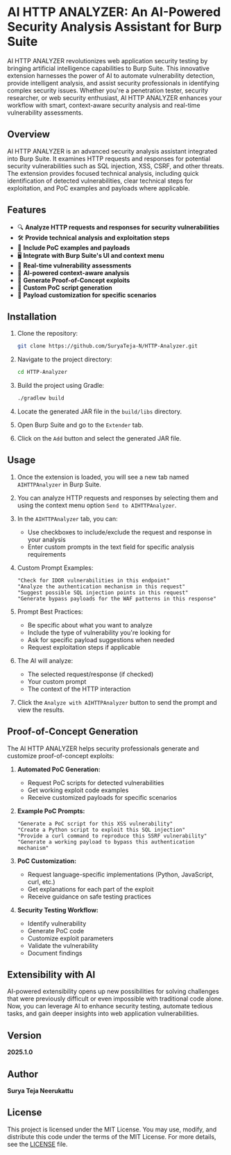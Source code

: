 # AI HTTP ANALYZER: An AI-Powered Security Analysis Assistant for Burp Suite

AI HTTP ANALYZER revolutionizes web application security testing by bringing artificial intelligence capabilities to Burp Suite. This innovative extension harnesses the power of AI to automate vulnerability detection, provide intelligent analysis, and assist security professionals in identifying complex security issues. Whether you're a penetration tester, security researcher, or web security enthusiast, AI HTTP ANALYZER enhances your workflow with smart, context-aware security analysis and real-time vulnerability assessments.

## Overview

AI HTTP ANALYZER is an advanced security analysis assistant integrated into Burp Suite. It examines HTTP requests and responses for potential security vulnerabilities such as SQL injection, XSS, CSRF, and other threats. The extension provides focused technical analysis, including quick identification of detected vulnerabilities, clear technical steps for exploitation, and PoC examples and payloads where applicable.

## Features

- 🔍 **Analyze HTTP requests and responses for security vulnerabilities**
- 🛠️ **Provide technical analysis and exploitation steps**
- 📄 **Include PoC examples and payloads**
- 🖥️ **Integrate with Burp Suite's UI and context menu**
- 🚀 **Real-time vulnerability assessments**
- 🤖 **AI-powered context-aware analysis**
- 🎯 **Generate Proof-of-Concept exploits**
- 📝 **Custom PoC script generation**
- 🔧 **Payload customization for specific scenarios**

## Installation

1. Clone the repository:

    ```sh
    git clone https://github.com/SuryaTeja-N/HTTP-Analyzer.git
    ```

2. Navigate to the project directory:

    ```sh
    cd HTTP-Analyzer
    ```

3. Build the project using Gradle:

    ```sh
    ./gradlew build
    ```

4. Locate the generated JAR file in the `build/libs` directory.

5. Open Burp Suite and go to the `Extender` tab.

6. Click on the `Add` button and select the generated JAR file.

## Usage

1. Once the extension is loaded, you will see a new tab named `AIHTTPAnalyzer` in Burp Suite.

2. You can analyze HTTP requests and responses by selecting them and using the context menu option `Send to AIHTTPAnalyzer`.

3. In the `AIHTTPAnalyzer` tab, you can:
   - Use checkboxes to include/exclude the request and response in your analysis
   - Enter custom prompts in the text field for specific analysis requirements

4. Custom Prompt Examples:
   ```
   "Check for IDOR vulnerabilities in this endpoint"
   "Analyze the authentication mechanism in this request"
   "Suggest possible SQL injection points in this request"
   "Generate bypass payloads for the WAF patterns in this response"
   ```

5. Prompt Best Practices:
   - Be specific about what you want to analyze
   - Include the type of vulnerability you're looking for
   - Ask for specific payload suggestions when needed
   - Request exploitation steps if applicable

6. The AI will analyze:
   - The selected request/response (if checked)
   - Your custom prompt
   - The context of the HTTP interaction
   
7. Click the `Analyze with AIHTTPAnalyzer` button to send the prompt and view the results.

## Proof-of-Concept Generation

The AI HTTP ANALYZER helps security professionals generate and customize proof-of-concept exploits:

1. **Automated PoC Generation:**
   - Request PoC scripts for detected vulnerabilities
   - Get working exploit code examples
   - Receive customized payloads for specific scenarios

2. **Example PoC Prompts:**
   ```
   "Generate a PoC script for this XSS vulnerability"
   "Create a Python script to exploit this SQL injection"
   "Provide a curl command to reproduce this SSRF vulnerability"
   "Generate a working payload to bypass this authentication mechanism"
   ```

3. **PoC Customization:**
   - Request language-specific implementations (Python, JavaScript, curl, etc.)
   - Get explanations for each part of the exploit
   - Receive guidance on safe testing practices

4. **Security Testing Workflow:**
   - Identify vulnerability
   - Generate PoC code
   - Customize exploit parameters
   - Validate the vulnerability
   - Document findings

## Extensibility with AI

AI-powered extensibility opens up new possibilities for solving challenges that were previously difficult or even impossible with traditional code alone. Now, you can leverage AI to enhance security testing, automate tedious tasks, and gain deeper insights into web application vulnerabilities.

## Version

**2025.1.0**

## Author

**Surya Teja Neerukattu**

## License

This project is licensed under the MIT License. You may use, modify, and distribute this code under the terms of the MIT License. For more details, see the [LICENSE](LICENSE) file.
